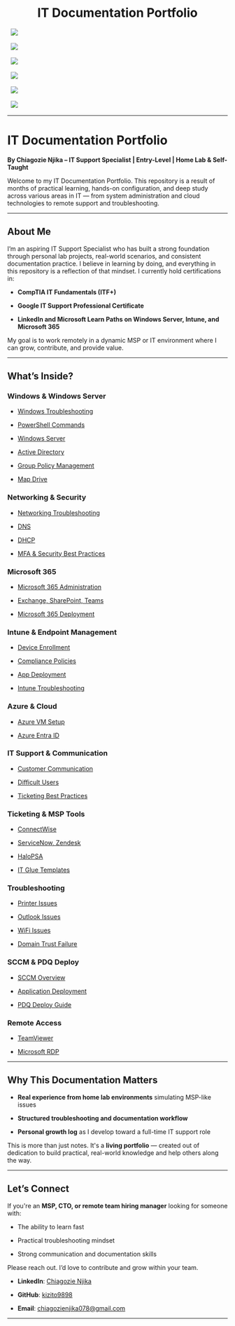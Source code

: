 <h1 align="center">IT Documentation Portfolio</h1>

  

<p align="center">

  <img src="[https://img.shields.io/badge/Windows_Server-2019/2022-blue?logo=windows&logoColor=white](https://img.shields.io/badge/Windows_Server-2019/2022-blue?logo=windows&logoColor=white)" />

  <img src="[https://img.shields.io/badge/Active_Directory-User_Management-blueviolet?logo=microsoft&logoColor=white](https://img.shields.io/badge/Active_Directory-User_Management-blueviolet?logo=microsoft&logoColor=white)" />

  <img src="[https://img.shields.io/badge/Intune-MDM/MAM-lightgrey?logo=microsoft&logoColor=white](https://img.shields.io/badge/Intune-MDM/MAM-lightgrey?logo=microsoft&logoColor=white)" />

  <img src="[https://img.shields.io/badge/Microsoft_365-Admin-orange?logo=microsoft&logoColor=white](https://img.shields.io/badge/Microsoft_365-Admin-orange?logo=microsoft&logoColor=white)" />

  <img src="[https://img.shields.io/badge/Ticketing-ServiceNow/Zendesk-success?logo=zendesk&logoColor=white](https://img.shields.io/badge/Ticketing-ServiceNow/Zendesk-success?logo=zendesk&logoColor=white)" />

  <img src="[https://img.shields.io/badge/PDQ_Deploy-Silent_Install-lightblue?logo=windows&logoColor=white](https://img.shields.io/badge/PDQ_Deploy-Silent_Install-lightblue?logo=windows&logoColor=white)" />

</p>

  

---

  

# IT Documentation Portfolio  

**By Chiagozie Njika – IT Support Specialist | Entry-Level | Home Lab & Self-Taught**

Welcome to my IT Documentation Portfolio. This repository is a result of months of practical learning, hands-on configuration, and deep study across various areas in IT — from system administration and cloud technologies to remote support and troubleshooting.  

---
## About Me
I’m an aspiring IT Support Specialist who has built a strong foundation through personal lab projects, real-world scenarios, and consistent documentation practice. I believe in learning by doing, and everything in this repository is a reflection of that mindset.
I currently hold certifications in:
- **CompTIA IT Fundamentals (ITF+)**

- **Google IT Support Professional Certificate**

- **LinkedIn and Microsoft Learn Paths on Windows Server, Intune, and Microsoft 365**

My goal is to work remotely in a dynamic MSP or IT environment where I can grow, contribute, and provide value.

  

---

  

## What’s Inside?

  

### Windows & Windows Server  

- [Windows Troubleshooting](Windows-Server/Windows-Troubleshooting.md)  

- [PowerShell Commands](Windows-Server/PowerShell-Commands.md)  

- [Windows Server](Windows-Server/Windows-Server.md)  

- [Active Directory](Windows-Server/Active-Directory.md)  

- [Group Policy Management](Windows-Server/Group-Policy-Management.md)  

- [Map Drive](Windows-Server/Mapping-Drive.md)  

  

### Networking & Security  

- [Networking Troubleshooting](Network/Networking-Troubleshooting.md)  

- [DNS](Network/DNS.md)  

- [DHCP](Network/DHCP)  

- [MFA & Security Best Practices](Security/MFA-Security-Practices.md)  

  

### Microsoft 365  

- [Microsoft 365 Administration](Microsoft365/Microsoft-365-Administration.md)  

- [Exchange, SharePoint, Teams](Microsoft365/Exchange-Administration.md)  

- [Microsoft 365 Deployment](Microsoft365/Microsoft-365-Deployment.md)  

  

### Intune & Endpoint Management  

- [Device Enrollment](Intune/Device-Enrollment.md)  

- [Compliance Policies](Intune/Compliance-Policies.md)  

- [App Deployment](Intune/App-Deployment.md)  

- [Intune Troubleshooting](Intune/Enrollment-Troubleshooting.md)  

  

### Azure & Cloud  

- [Azure VM Setup](Azure/Virtual-Machines-Setup.md)  

- [Azure Entra ID](Azure/Entra-ID-Fundamentals.md)  

  

### IT Support & Communication  

- [Customer Communication](CustomerService/Communication-Best-Practices.md)  

- [Difficult Users](CustomerService/Handling-Difficult-Customers.md)  

- [Ticketing Best Practices](CustomerService/Ticketing-Best-Practices.md)  

  

### Ticketing & MSP Tools  

- [ConnectWise](ConnectWise/Ticketing-Best-Practices.md)  

- [ServiceNow, Zendesk](Ticketing-Systems/ServiceNow-Ticketing.md)  

- [HaloPSA](Ticketing-Systems/HaloPSA)  

- [IT Glue Templates](ITGlue/IT-Documentation-Templates.md)  

  

### Troubleshooting  

- [Printer Issues](Troubleshooting/Printer-Issues.md)  

- [Outlook Issues](Troubleshooting/Outlook-Issues.md)  

- [WiFi Issues](Troubleshooting/WiFi-Connection-Issues.md)  

- [Domain Trust Failure](Troubleshooting/Domain-Trust-Relationship-Failed.md)  

  

### SCCM & PDQ Deploy  

- [SCCM Overview](SCCM/SCCM-Overview.md)  

- [Application Deployment](SCCM/Deploying-Applications.md)  

- [PDQ Deploy Guide](PDQ/PDQ-Deploy-Automation.md)  

  

### Remote Access  

- [TeamViewer](Remote-Connection/TeamViewer)  

- [Microsoft RDP](Remote-Connection/Microsoft-RDP)

  

---

  

## Why This Documentation Matters  

  

- **Real experience from home lab environments** simulating MSP-like issues  

- **Structured troubleshooting and documentation workflow**  

- **Personal growth log** as I develop toward a full-time IT support role  

  

This is more than just notes. It's a **living portfolio** — created out of dedication to build practical, real-world knowledge and help others along the way.

  

---

  

## Let’s Connect

  

If you're an **MSP, CTO, or remote team hiring manager** looking for someone with:

  

- The ability to learn fast

- Practical troubleshooting mindset

- Strong communication and documentation skills  

  

Please reach out. I’d love to contribute and grow within your team.

  

- **LinkedIn**: [Chiagozie Njika]([https://www.linkedin.com/in/chiagozie-njika-a24660284](https://www.linkedin.com/in/chiagozie-njika-a24660284))  

- **GitHub**: [kizito9898]([https://github.com/kizito9898](https://github.com/kizito9898))  

- **Email**: [chiagozienjika078@gmail.com](mailto:chiagozienjika078@gmail.com)  

  

---